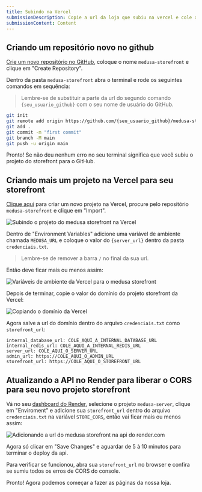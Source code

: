 ```yaml
---
title: Subindo na Vercel
submissionDescription: Copie a url da loja que subiu na vercel e cole aqui em baixo
submissionContent: Content
---
```


## Criando um repositório novo no github

[Crie um novo repositório no GitHub](https://github.com/new), coloque o nome `medusa-storefront` e clique em "Create Repository".

Dentro da pasta `medusa-storefront` abra o terminal e rode os seguintes comandos em sequência:

> Lembre-se de substituir a parte da url do segundo comando `{seu_usuario_github}` com o seu nome de usuário do GitHub.

```bash
git init
git remote add origin https://github.com/{seu_usuario_github}/medusa-storefront.git
git add .
git commit -m "first commit"
git branch -M main
git push -u origin main
```

Pronto! Se não deu nenhum erro no seu terminal significa que você subiu o projeto do storefront para o GitHub.

## Criando mais um projeto na Vercel para seu storefront

[Clique aqui](https://vercel.com/new) para criar um novo projeto na Vercel, procure pelo repositório `medusa-storefront` e clique em "Import".

![Subindo o projeto do medusa storefront na Vercel](https://menthor-content.s3.sa-east-1.amazonaws.com/30d411fc-8a63-4b12-a894-755c843761c6)

Dentro de "Environment Variables" adicione uma variável de ambiente chamada `MEDUSA_URL` e coloque o valor do `{server_url}` dentro da pasta `credenciais.txt`.

> Lembre-se de remover a barra `/` no final da sua url.

Então deve ficar mais ou menos assim:

![Variáveis de ambiente da Vercel para o medusa storefront](https://menthor-content.s3.sa-east-1.amazonaws.com/3405350d-29d3-4afd-b624-acdc8f466380)

Depois de terminar, copie o valor do domínio do projeto storefront da Vercel:

![Copiando o domínio da Vercel](https://menthor-content.s3.sa-east-1.amazonaws.com/dbd6d4c5-bbed-4372-b4bf-a5844252627f)

Agora salve a url do domínio dentro do arquivo `credenciais.txt` como `storefront_url`:

``` [credenciais.txt]
internal_database_url: COLE_AQUI_A_INTERNAL_DATABASE_URL
internal_redis_url: COLE_AQUI_A_INTERNAL_REDIS_URL
server_url: COLE_AQUI_O_SERVER_URL
admin_url: https://COLE_AQUI_O_ADMIN_URL
storefront_url: https://COLE_AQUI_O_STOREFRONT_URL
```

## Atualizando a API no Render para liberar o CORS para seu novo projeto storefront

Vá no seu [dashboard do Render](https://dashboard.render.com/), selecione o projeto `medusa-server`, clique em "Enviroment" e adicione sua `storefront_url` dentro do arquivo `credenciais.txt` na variável `STORE_CORS`, então vai ficar mais ou menos assim:

![Adicionando a url do medusa storefront na api do render.com](https://menthor-content.s3.sa-east-1.amazonaws.com/783dd8c8-fa43-484c-af5a-948959f1ed92)

Agora só clicar em "Save Changes" e aguardar de 5 à 10 minutos para terminar o deploy da api.

Para verificar se funcionou, abra sua `storefront_url` no browser e confira se sumiu todos os erros de CORS do console.

Pronto! Agora podemos começar a fazer as páginas da nossa loja.